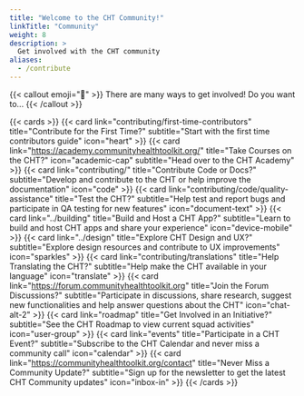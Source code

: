 ```yaml
---
title: "Welcome to the CHT Community!"
linkTitle: "Community"
weight: 8
description: >
  Get involved with the CHT community
aliases:
  - /contribute
---
```


{{< callout emoji="👋" >}}
  There are many ways to get involved! Do you want to...
{{< /callout >}}

{{< cards >}}
  {{< card link="contributing/first-time-contributors" title="Contribute for the First Time?" subtitle="Start with the first time contributors guide" icon="heart" >}}
  {{< card link="https://academy.communityhealthtoolkit.org/" title="Take Courses on the CHT?" icon="academic-cap" subtitle="Head over to the CHT Academy" >}}
  {{< card link="contributing/" title="Contribute Code or Docs?" subtitle="Develop and contribute to the CHT or help improve the documentation" icon="code" >}}
  {{< card link="contributing/code/quality-assistance" title="Test the CHT?" subtitle="Help test and report bugs and participate in QA testing for new features" icon="document-text" >}}
  {{< card link="../building" title="Build and Host a CHT App?" subtitle="Learn to build and host CHT apps and share your experience" icon="device-mobile" >}}
  {{< card link="../design" title="Explore CHT Design and UX?" subtitle="Explore design resources and contribute to UX improvements" icon="sparkles" >}}
  {{< card link="contributing/translations" title="Help Translating the CHT?" subtitle="Help make the CHT available in your language" icon="translate" >}}
  {{< card link="https://forum.communityhealthtoolkit.org" title="Join the Forum Discussions?" subtitle="Participate in discussions, share research, suggest new functionalities and help answer questions about the CHT" icon="chat-alt-2" >}}
  {{< card link="roadmap" title="Get Involved in an Initiative?" subtitle="See the CHT Roadmap to view current squad activities" icon="user-group" >}}
  {{< card link="events" title="Participate in a CHT Event?" subtitle="Subscribe to the CHT Calendar and never miss a community call" icon="calendar" >}}
  {{< card link="https://communityhealthtoolkit.org/contact" title="Never Miss a Community Update?" subtitle="Sign up for the newsletter to get the latest CHT Community updates" icon="inbox-in" >}}
{{< /cards >}}
